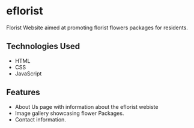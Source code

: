 # eflorist
Florist Website aimed at promoting florist flowers packages for residents.

## Technologies Used

- HTML
- CSS
- JavaScript

## Features

- About Us page with information about the eflorist webiste
- Image gallery showcasing flower Packages. 
- Contact information.
